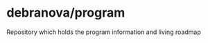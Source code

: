 debranova/program
=================

Repository which holds the program information and living roadmap
